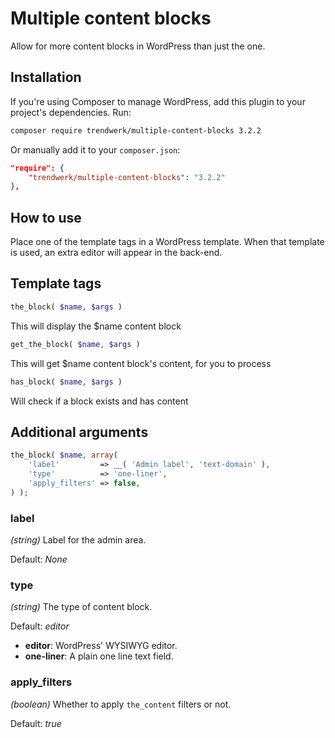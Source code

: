 Multiple content blocks
=========

Allow for more content blocks in WordPress than just the one. 


Installation
--------------
If you're using Composer to manage WordPress, add this plugin to your project's dependencies. Run:
```sh
composer require trendwerk/multiple-content-blocks 3.2.2
```

Or manually add it to your `composer.json`:
```json
"require": {
	"trendwerk/multiple-content-blocks": "3.2.2"
},
```


How to use
--------------
Place one of the template tags in a WordPress template. When that template is used, an extra editor will appear in the back-end.


Template tags
--------------
```php
the_block( $name, $args )
```
This will display the $name content block

```php
get_the_block( $name, $args )
```
This will get $name content block's content, for you to process

```php
has_block( $name, $args )
```
Will check if a block exists and has content

Additional arguments
--------------
```php
the_block( $name, array(
	'label'         => __( 'Admin label', 'text-domain' ),
	'type'          => 'one-liner',
	'apply_filters' => false,
) );
```

### label
*(string)* Label for the admin area.

Default: *None*

### type
*(string)* The type of content block.

Default: *editor*

- **editor**: WordPress' WYSIWYG editor.
- **one-liner**: A plain one line text field.

### apply_filters
*(boolean)* Whether to apply `the_content` filters or not.

Default: *true*
